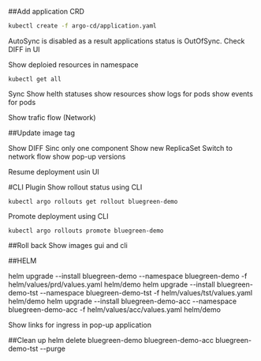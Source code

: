 ##Add application CRD

```bash
kubectl create -f argo-cd/application.yaml
```

AutoSync is disabled as a result applications status is OutOfSync. 
Check DIFF in UI

Show deploied resources in namespace
```
kubectl get all
```

Sync
Show helth statuses
show resources
show logs for pods
show events for pods

Show trafic flow (Network)

##Update image tag

Show DIFF
Sinc only one component
Show new ReplicaSet
Switch to network flow
show pop-up versions


Resume deployment usin UI


#CLI Plugin
Show rollout status using CLI
```
kubectl argo rollouts get rollout bluegreen-demo
```

Promote deployment using CLI
```
kubectl argo rollouts promote bluegreen-demo
```

##Roll back
Show images gui and cli


##HELM

helm upgrade --install bluegreen-demo  --namespace bluegreen-demo  -f helm/values/prd/values.yaml helm/demo
helm upgrade --install bluegreen-demo-tst  --namespace bluegreen-demo-tst -f helm/values/tst/values.yaml helm/demo
helm upgrade --install bluegreen-demo-acc  --namespace bluegreen-demo-acc -f helm/values/acc/values.yaml helm/demo


Show links for ingress in pop-up  application



##Clean up
helm delete bluegreen-demo bluegreen-demo-acc bluegreen-demo-tst --purge 